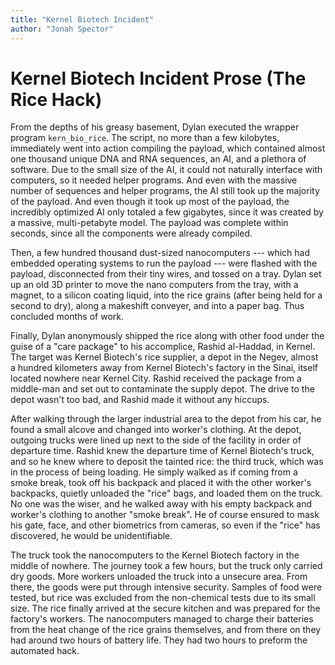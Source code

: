 ```yaml
---
title: "Kernel Biotech Incident"
author: "Jonah Spector"
---
```


# Kernel Biotech Incident Prose (The Rice Hack)

From the depths of his greasy basement, Dylan executed the wrapper program
`kern_bio_rice`. The script, no more than a few kilobytes, immediately went into
action compiling the payload, which contained almost one thousand unique DNA and
RNA sequences, an AI, and a plethora of software. Due to the small size of the
AI, it could not naturally interface with computers, so it needed helper
programs. And even with the massive number of sequences and helper programs, the
AI still took up the majority of the payload. And even though it took up most of
the payload, the incredibly optimized AI only totaled a few gigabytes, since it
was created by a massive, multi-petabyte model. The payload was complete within
seconds, since all the components were already compiled.

Then, a few hundred thousand dust-sized nanocomputers --- which had embedded
operating systems to run the payload --- were flashed with the payload,
disconnected from their tiny wires, and tossed on a tray. Dylan set up an old 3D
printer to move the nano computers from the tray, with a magnet, to a silicon
coating liquid, into the rice grains (after being held for a second to dry),
along a makeshift conveyer, and into a paper bag. Thus concluded months of work.

Finally, Dylan anonymously shipped the rice along with other food under the
guise of a "care package" to his accomplice, Rashid al-Haddad, in Kernel. The
target was Kernel Biotech's rice supplier, a depot in the Negev, almost a
hundred kilometers away from Kernel Biotech's factory in the Sinai, itself
located nowhere near Kernel City. Rashid received the package from a middle-man
and set out to contaminate the supply depot. The drive to the depot wasn't too
bad, and Rashid made it without any hiccups.

After walking through the larger industrial area to the depot from his car, he
found a small alcove and changed into worker's clothing. At the depot, outgoing
trucks were lined up next to the side of the facility in order of departure
time. Rashid knew the departure time of Kernel Biotech's truck, and so he knew
where to deposit the tainted rice: the third truck, which was in the process of
being loading. He simply walked as if coming from a smoke break, took off his
backpack and placed it with the other worker's backpacks, quietly unloaded the
"rice" bags, and loaded them on the truck. No one was the wiser, and he walked
away with his empty backpack and worker's clothing to another "smoke break". He
of course ensured to mask his gate, face, and other biometrics from cameras, so
even if the "rice" has discovered, he would be unidentifiable.

The truck took the nanocomputers to the Kernel Biotech factory in the middle of
nowhere. The journey took a few hours, but the truck only carried dry goods.
More workers unloaded the truck into a unsecure area. From there, the goods were
put through intensive security. Samples of food were tested, but rice was
excluded from the non-chemical tests due to its small size. The rice finally
arrived at the secure kitchen and was prepared for the factory's workers. The
nanocomputers managed to charge their batteries from the heat change of the rice
grains themselves, and from there on they had around two hours of battery life.
They had two hours to preform the automated hack.
